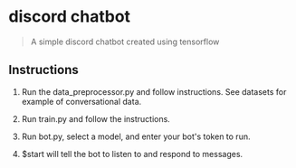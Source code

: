 # discord chatbot
> A simple discord chatbot created using tensorflow

## Instructions

1. Run the data_preprocessor.py and follow  instructions. See datasets for example of conversational data.

2. Run train.py and follow the instructions. 

3. Run bot.py, select a model, and enter your bot's token to run.

4. $start will tell the bot to listen to and respond to messages. 